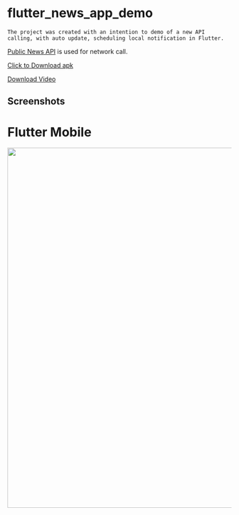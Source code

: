 # flutter_news_app_demo

    The project was created with an intention to demo of a new API calling, with auto update, scheduling local notification in Flutter.

<a href="https://newsapi.org">Public News API</a> is used for network call.

<a href="https://github.com/1207roy/news_demo_app/raw/main/demo/news_demo.apk">Click to Download apk</a>

<a href="https://github.com/1207roy/news_demo_app/raw/main/demo/mobile_video.mp4">Download Video</a>

## Screenshots
<p float="left">
<h1> Flutter Mobile</h1>
<img src="https://github.com/1207roy/news_demo_app/raw/main/demo/mobile.gif" width="810">
</p>
